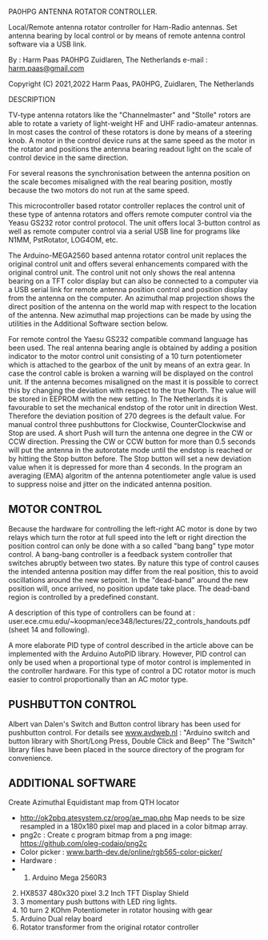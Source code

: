 PA0HPG ANTENNA ROTATOR CONTROLLER.

Local/Remote antenna rotator controller for Ham-Radio antennas.
Set antenna bearing by local control or by means of remote antenna 
control software via a USB link.

By :     Harm Paas PA0HPG
         Zuidlaren, The Netherlands
e-mail : harm.paas@gmail.com

Copyright (C) 2021,2022  Harm Paas, PA0HPG, Zuidlaren, The Netherlands


DESCRIPTION

TV-type antenna rotators like the "Channelmaster" and "Stolle" rotors are able to rotate 
a variety of light-weight HF and UHF radio-amateur antennas.
In most cases the control of these rotators is done by means of a steering knob.
A motor in the control device runs at the same speed as the motor in the rotator 
and positions the antenna bearing readout light on the scale of control device in the same direction.

For several reasons the synchronisation between the antenna position on the scale
becomes misaligned with the real bearing position, mostly because the two motors do not
run at the same speed. 

This microcontroller based rotator controller replaces the control unit of these
type of antenna rotators and offers remote computer control via the Yeasu GS232 rotor control protocol.
The unit offers local 3-button control as well as remote computer control via a 
serial USB line for programs like N1MM, PstRotator, LOG4OM, etc.

The Arduino-MEGA2560 based antenna rotator control unit replaces the original control unit
and offers several enhancements compared with the original control unit.
The control unit not only shows the real antenna bearing on a TFT color display 
but can also be connected to a computer via a USB serial link for remote antenna position 
control and position display from the antenna on the computer.
An azimuthal map projection shows the direct position of the antenna on the world map with 
respect to the location of the antenna.
New azimuthal map projections can be made by using the utilities in the Additional Software
section below.

For remote control the Yaesu GS232 compatible command language has been used.
The real antenna bearing angle is obtained by adding a position indicator to
the motor control unit consisting of a 10 turn potentiometer which is attached
to the gearbox of the unit by means of an extra gear. 
In case the control cable is broken a warning will be displayed on the control unit.
If the antenna becomes misaligned on the mast it is possible to correct this
by changing the deviation with respect to the true North. The value will be stored
in EEPROM with the new setting. In The Netherlands it is favourable to set the 
mechanical endstop of the rotor unit in direction West. Therefore the deviation position
of 270 degrees is the default value.
For manual control three pushbuttons for Clockwise, CounterClockwise
and Stop are used. A short Push will turn the antenna one degree in the 
CW or CCW direction. Pressing the CW or CCW button for more than 0.5 seconds will 
put the antenna in the autorotate mode until the endstop is reached or by hitting the
Stop button before. 
The Stop button will set a new deviation value when it is depressed for more than 4 seconds.
In the program an averaging (EMA) algoritm of the antenna potentiometer angle value is used to 
suppress noise and jitter on the indicated antenna position.

MOTOR CONTROL
-------------
Because the hardware for controlling the left-right AC motor is done
by two relays which turn the rotor at full speed into the left or right direction the position
control can only be done with a so called "bang bang" type motor control.
A bang-bang controller is a feedback system controller that switches abruptly between 
two states. By nature this type of control causes the intended antenna position
may differ from the real position, this to avoid oscillations around
the new setpoint.
In the "dead-band" around the new position will, once arrived, no position
update take place.
The dead-band region is controlled by a predefined constant.

A description of this type of controllers can be found at : 
user.ece.cmu.edu/~koopman/ece348/lectures/22_controls_handouts.pdf
(sheet 14 and following). 

A more elaborate PID type of control described in the article above can be 
implemented with the Arduino AutoPID library. However, PID control can 
only be used when a proportional type of motor control is implemented 
in the controller hardware. For this type of control a DC rotator motor
is much easier to control proportionally than an AC motor type.

PUSHBUTTON CONTROL
------------------
Albert van Dalen's Switch and Button control library has been used 
for pushbutton control. For details see www.avdweb.nl : 
"Arduino switch and button library with Short/Long Press, Double Click and Beep" 
The "Switch" library files have been placed in the source 
directory of the program for convenience.

ADDITIONAL SOFTWARE 
-------------------
Create Azimuthal Equidistant map from QTH locator
 * http://ok2pbq.atesystem.cz/prog/ae_map.php
Map needs to be size resampled in a 180x180 pixel map
and placed in a color bitmap array.
 * png2c : Create c program bitmap from a png image:
https://github.com/oleg-codaio/png2c
 * Color picker : www.barth-dev.de/online/rgb565-color-picker/ 
 * Hardware :
 * 1) Arduino Mega 2560R3
2) HX8537 480x320 pixel 3.2 Inch TFT Display Shield
3) 3 momentary push buttons with LED ring lights.
4) 10 turn 2 KOhm Potentiometer in rotator housing with gear
5) Arduino Dual relay board
6) Rotator transformer from the original rotator controller

